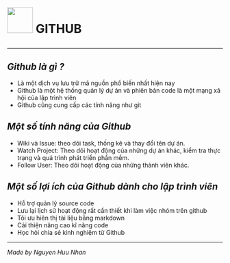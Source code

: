 # <img src="./github.md" width ="60" heigh="60"> GITHUB <hr>

## *Github là gì ?*
* Là một dịch vụ lưu trữ mã nguồn phổ biến nhất hiện nay
* Github là một hệ thống quản lý dự án và phiên bản code là một mạng xã hội của lập trình viên
* Github cũng cung cấp các tính năng như git

## *Một số tính năng của Github*
* Wiki và Issue: theo dõi task, thống kê và thay đổi tên dự án.
* Watch Project: Theo dõi hoạt động của những dự án khác, kiểm tra thực trạng và quá trình phát triển phần mềm.
* Follow User: Theo dõi hoạt động của những thành viên khác.

## *Một số lợi ích của Github dành cho lập trình viên*
* Hỗ trợ quản lý source code
* Lưu lại lịch sử hoạt động rất cần thiết khi làm việc nhóm trên github
* Tôi ưu hiên thị tài liệu bằng markdown
* Cải thiện nâng cao kĩ năng code
* Học hỏi chia sẻ kinh nghiệm từ Github

<hr>

*Made by Nguyen Huu Nhan*